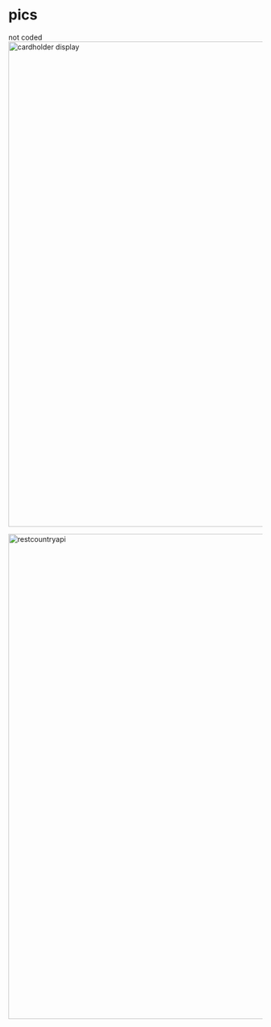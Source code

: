 # pics
not coded
<img width="960" alt="cardholder display" src="https://user-images.githubusercontent.com/66309753/225267317-c9009bf3-1787-47c3-8e72-f0ad773842ff.png">

<img width="960" alt="restcountryapi" src="https://user-images.githubusercontent.com/66309753/225267813-5f170c0c-633d-446b-8375-aa52ae36e63c.png">
